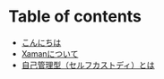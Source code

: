 # Table of contents

* [こんにちは](README.md)
* [Xamanについて](xamannitsuite.md)
* [自己管理型（セルフカストディ）とは](serufukasutotetoha.md)
